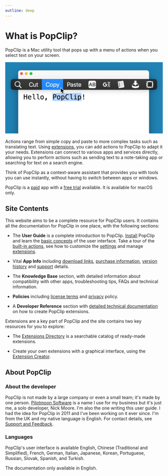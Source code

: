 ```yaml
---
outline: deep
---
```


# What is PopClip?

PopClip is a Mac utility tool that pops up with a menu of actions when you select text on your screen.

![PopClip screenshot](./popclip.jpg "Screenshot of PopClip")

Actions range from simple copy and paste to more complex tasks such as translating text. Using [extensions](/guide/extensions), you can add actions to PopClip to adapt it your needs. Extensions can connect to various apps and services directly, allowing you to perform actions such as sending text to a note-taking app or searching for text on a search engine.

Think of PopClip as a context-aware assistant that provides you with tools you can use instantly, without having to switch between apps or windows.

PopClip is a [paid](/buy) app with a [free trial](/download) available. It is available for macOS only.

## **Site Contents**

This website aims to be a complete resource for PopClip users. It contains all the documentation for PopClip in one place, with the following sections:

* The **User Guide** is a complete introduction to PopClip. [Install](/guide/install) PopClip and learn the [basic concepts](/guide/basics) of the user interface. Take a tour of the [built-in actions](/guide/actions), see how to customize the [settings](/guide/settings) and manage [extensions](/guide/extensions).

* Vital **App Info** including [download links](/download), [purchase information](/buy), [version history](/changelog) and [support](/support) details.

* The **Knowledge Base** section, with detailed information about compatibility with other apps, troubleshooting tips, FAQs and technical information.

* **Policies** including [license terms](/terms) and [privacy](/privacy) policy.

* A **Developer Reference** section with [detailed technical documentation](/ref/) on how to create PopClip extensions.

Extensions are a key part of PopClip and the site contains two key resources for you to explore:

* The [Extensions Directory](/extensions/) is a searchable catalog of ready-made extensions.

* Create your own extensions with a graphical interface, using the [Extension Creator](/extensions/create).


## About PopClip

### About the developer

PopClip is not made by a large company or even a small team; it's made by one person. [Pilotmoon Software](https://pilotmoon.com/about/) is a name I use for my business but it's just me, a solo developer, Nick Moore. I'm also the one writing this user guide. I had the idea for PopClip in 2011 and I've been working on it ever since. I'm from the UK and my native language is English. For contact details, see [Support and Feedback](/support).

### Languages

PopClip's user interface is available English, Chinese (Traditional and Simplified), French, German, Italian, Japanese, Korean, Portuguese, Russian, Slovak, Spanish, and Turkish.

The documentation only available in English.
